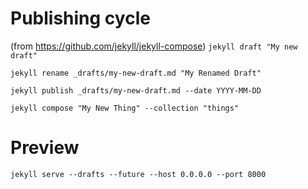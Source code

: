 # Publishing cycle

(from https://github.com/jekyll/jekyll-compose)
`jekyll draft "My new draft"`

`jekyll rename _drafts/my-new-draft.md "My Renamed Draft"`

`jekyll publish _drafts/my-new-draft.md --date YYYY-MM-DD`

`jekyll compose "My New Thing" --collection "things"`

# Preview
`jekyll serve --drafts --future --host 0.0.0.0 --port 8000`


